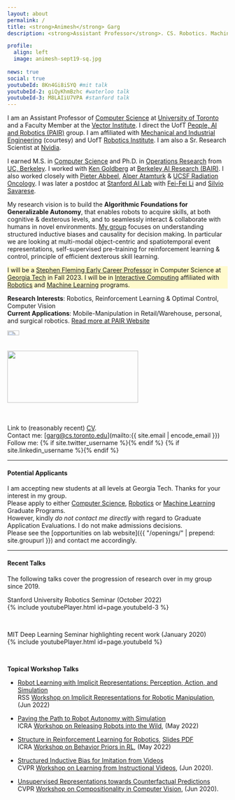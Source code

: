 ```yaml
---
layout: about
permalink: /
title: <strong>Animesh</strong> Garg
description: <strong>Assistant Professor</strong>. CS. Robotics. Machine Learning. 

profile:
  align: left
  image: animesh-sept19-sq.jpg
 
news: true
social: true
youtubeId: 8Kn4Gi8iSYQ #mit talk
youtubeId-2: giQyKhmBzhc #waterloo talk
youtubeId-3: M8LAIiU7VPA #stanford talk
---
```


I am an Assistant Professor of [Computer Science](https://web.cs.toronto.edu/) at [University of Toronto](https://www.utoronto.ca/) and a Faculty Member at the [Vector Institute](https://vectorinstitute.ai/). I direct the UofT [People, AI and Robotics (PAIR)](http://pairlab.github.io/) group.
I am affiliated with [Mechanical and Industrial Engineering](https://mie.utoronto.ca) (courtesy) and UofT [Robotics Institute](https://robotics.utoronto.ca/).
I am also a Sr. Research Scientist at [Nvidia](https://www.nvidia.com/en-us/research/).

I earned M.S. in [Computer Science](http://www.eecs.berkeley.edu/Research/Areas/AI/) and Ph.D. in [Operations Research](http://ieor.berkeley.edu) from [UC, Berkeley](http://www.berkeley.edu). I worked with [Ken Goldberg](http://goldberg.berkeley.edu/) at [Berkeley AI Research (BAIR)](http://bair.berkeley.edu). I also worked closely with [Pieter Abbeel](http://www.cs.berkeley.edu/~pabbeel), [Alper Atamturk](http://www.ieor.berkeley.edu/~atamturk/) & [UCSF Radiation Oncology](http://radonc.ucsf.edu/). I was later a postdoc at [Stanford AI Lab](http://ai.stanford.edu/) with [Fei-Fei Li](http://svl.stanford.edu) and [Silvio Savarese](http://svl.stanford.edu/silvio/).

My research vision is to build the **Algorithmic Foundations for Generalizable Autonomy**, that enables robots to acquire skills, at both cognitive & dexterous levels, and to seamlessly interact & collaborate with humans in novel environments. 
[My group](http://www.pair.toronto.edu) focuses on understanding structured inductive biases and causality for decision making. In particular we are looking at multi-modal object-centric and spatiotemporal event representations, self-supervised pre-training for reinforcement learning & control, principle of efficient dexterous skill learning.

<p style="background-color: #FFFACD">
  I will be a 
  <a href="https://research.gatech.edu/animesh-garg">Stephen Fleming Early Career Professor</a> in Computer Science at 
  <a href="https://www.cc.gatech.edu/">Georgia Tech</a> in Fall 2023. 
  I will be in <a href="https://www.ic.gatech.edu/person/faculty">Interactive Computing</a> affiliated with 
  <a href="https://www.research.gatech.edu/robotics/faculty/core">Robotics</a> and 
  <a href="https://ml.gatech.edu/people/faculty/phdprogramfaculty">Machine Learning</a> programs.
</p>

<!-- on a quest for general-purpose embodied intelligence that learns from imprecise information and achieves flexibility & efficiency of human reasoning. -->
<!-- My current research focuses on machine learning algorithms for perception and control in robotics. I develop algorithmic methods to enable efficient robot learning for long-term sequential tasks through Generalizable Autonomy. The principal focus of my research is to understand representations and algorithms to enable the efficiency and generality of learning for interaction in Autonomymous agents. -->

**Research Interests**: Robotics, Reinforcement Learning & Optimal Control, Computer Vision  
**Current Applications**: Mobile-Manipulation in Retail/Warehouse, personal, and surgical robotics. 
[Read more at PAIR Website](http://www.pair.toronto.edu)   
<div class="img_row" style="height: 200px;">
	<a href="http://www.pair.toronto.edu">
    	<img class="col one left" src="{{ site.baseurl }}/assets/img/pair-logo-sq.png" style="width: 23%; height: auto; object-fit: contain;" alt="" title="PAIR Lab"/>    	
	</a>
	<a href="http://www.pair.toronto.edu/projects">
    	<img class="col two left" src="{{ site.baseurl }}/assets/img/real-robots-garg.png" style="width: 77%; height: auto; object-fit: contain;" alt="" title="Suturing"/>    
	</a>	
</div>

Link to (reasonably recent) <a href="{{ '/assets/pdf/garg-cv.pdf' | prepend: site.baseurl | prepend: site.url }}">CV</a>.  
Contact me: [garg@cs.toronto.edu](mailto:{{ site.email | encode_email }})  
Follow me: {% if site.twitter_username %}<a href="https://twitter.com/{{ site.twitter_username }}" target="_blank" title="Twitter"><i class="fab fa-twitter"></i></a>{% endif %}  {% if site.linkedin_username %}<a href="https://www.linkedin.com/in/{{ site.linkedin_username }}" target="_blank" title="LinkedIn"><i class="fab fa-linkedin"></i></a>{% endif %} 

--- 

#### **Potential Applicants**   

I am accepting new students at all levels at Georgia Tech. Thanks for your interest in my group.   
Please apply to either [Computer Science](https://ic.gatech.edu/academics), [Robotics](https://research.gatech.edu/robotics/robotics-education-georgia-tech) or [Machine Learning](https://ml.gatech.edu/phd) Graduate Programs.  
However, kindly *do not contact me directly* with regard to Graduate Application Evaluations. I do not make admissions decisions.   
Please see the [opportunities on lab website]({{  "/openings/" | prepend: site.groupurl  }}) and contact me accordingly.

<!-- 
UofT PhD and Postdocs: Please send me a brief [email](mailto:{{ site.email | encode_email }}) about collaboration or advising.  
*Current* [UofT Undergraduate/Masters](https://forms.gle/BtFqLGV33kC5FXAu9).  
*External* [Postdoc and Research Scientist](https://forms.gle/TWJr36iDucTmDWQX7).    
*External* [Visiting Scholars](https://forms.gle/ouy1RR8mtC3GNXki7).  
 -->
 <!-- address: >
    <p>555 your office number</p>
    <p>123 your address street</p>
    <p>Your City, State 12345</p>
 -->

--- 

#### **Recent Talks**    

The following talks cover the progression of research over in my group since 2019. 

Stanford University Robotics Seminar (October 2022)  
{% include youtubePlayer.html id=page.youtubeId-3 %}

<br>

<!-- University of Waterloo Artificial Intelligence Institute (April 2021)   -->


MIT Deep Learning Seminar highlighting recent work (January 2020)  
{% include youtubePlayer.html id=page.youtubeId %}

<br>


**Topical Workshop Talks**

- [Robot Learning with Implicit Representations: Perception, Action, and Simulation](/assets/pdf/garg-implicit-reps-jun22.pdf)  
RSS [Workshop on Implicit Representations for Robotic Manipulation](https://imrss2022.github.io/), (Jun 2022)

- [Paving the Path to Robot Autonomy with Simulation](/assets/pdf/garg-simulation-rl-may2022.pdf)  
ICRA [Workshop on Releasing Robots into the Wild](https://www.dynsyslab.org/releasing-robots-into-the-wild-workshop/), (May 2022) 

- [Structure in Reinforcement Learning for Robotics](https://www.youtube.com/watch?v=5u2cGaxFdr4), [Slides PDF](/assets/pdf/garg-rl-priors-jul2022.pdf)  
ICRA [Workshop on Behavior Priors in RL](https://sites.google.com/view/rlbp-icra2022/home), (May 2022) 

- [Structured Inductive Bias for Imitation from Videos](https://youtu.be/4Z99LbKM1b8)   
CVPR [Workshop on Learning from Instructional Videos](https://sites.google.com/view/wliv20/home), (Jun 2020).   

- [Unsupervised Representations towards Counterfactual Predictions](/assets/pdf/garg-composition-vision-cvprw20.pdf)  
CVPR [Workshop on Compositionality in Computer Vision](http://ai.stanford.edu/~jingweij/cicv/), (Jun 2020).      
